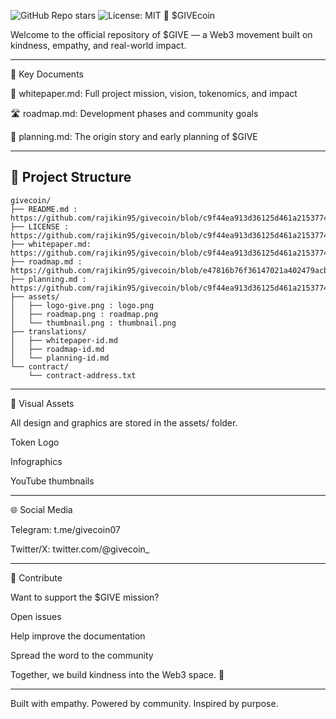 ![GitHub Repo stars](https://img.shields.io/github/stars/rajikin95/givecoin?style=social)
![License: MIT](https://img.shields.io/badge/License-MIT-green.svg)
💚 $GIVEcoin

Welcome to the official repository of $GIVE — a Web3 movement built on kindness, empathy, and real-world impact.


---

📄 Key Documents

📘 whitepaper.md: Full project mission, vision, tokenomics, and impact

🛣️ roadmap.md: Development phases and community goals

🧠 planning.md: The origin story and early planning of $GIVE



---


## 📁 Project Structure

```
givecoin/
├── README.md : https://github.com/rajikin95/givecoin/blob/c9f44ea913d36125d461a215377470f4f77396cc/README.md
├── LICENSE : https://github.com/rajikin95/givecoin/blob/c9f44ea913d36125d461a215377470f4f77396cc/LICENSE
├── whitepaper.md: https://github.com/rajikin95/givecoin/blob/c9f44ea913d36125d461a215377470f4f77396cc/whitepaper.md
├── roadmap.md : https://github.com/rajikin95/givecoin/blob/e47816b76f36147021a402479acbc96e1fa49dcd/roadmap.md
├── planning.md : https://github.com/rajikin95/givecoin/blob/c9f44ea913d36125d461a215377470f4f77396cc/Planning.md
├── assets/
│   ├── logo-give.png : logo.png
│   ├── roadmap.png : roadmap.png
│   └── thumbnail.png : thumbnail.png
├── translations/
│   ├── whitepaper-id.md
│   ├── roadmap-id.md
│   └── planning-id.md
└── contract/
    └── contract-address.txt
```


---

🎨 Visual Assets

All design and graphics are stored in the assets/ folder.

Token Logo

Infographics

YouTube thumbnails



---

🌐 Social Media

Telegram: t.me/givecoin07

Twitter/X: twitter.com/@givecoin_



---

🙌 Contribute

Want to support the $GIVE mission?

Open issues

Help improve the documentation

Spread the word to the community


Together, we build kindness into the Web3 space. 💚


---

Built with empathy. Powered by community. Inspired by purpose.

